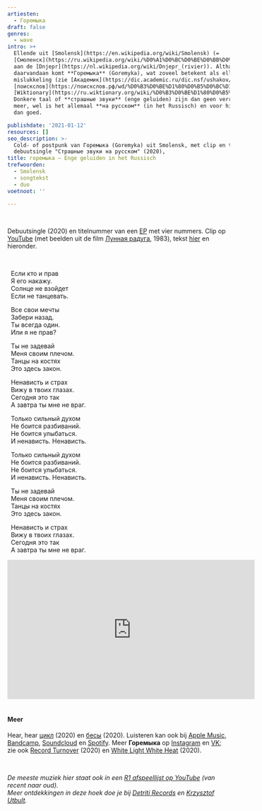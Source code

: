```yaml
---
artiesten:
  - Горемыка
draft: false
genres:
  - wave
intro: >+
  Ellende uit [Smolensk](https://en.wikipedia.org/wiki/Smolensk) (=
  [Смоленск](https://ru.wikipedia.org/wiki/%D0%A1%D0%BC%D0%BE%D0%BB%D0%B5%D0%BD%D1%81%D0%BA))
  aan de [Dnjepr](https://nl.wikipedia.org/wiki/Dnjepr_(rivier)). Althans,
  daarvandaan komt **Горемыка** (Goremyka), wat zoveel betekent als ellende- of
  mislukkeling (zie [Академик](https://dic.academic.ru/dic.nsf/ushakov/781434),
  [поискслов](https://поискслов.рф/wd/%D0%B3%D0%BE%D1%80%D0%B5%D0%BC%D1%8B%D0%BA%D0%B0),
  [Wiktionary](https://ru.wiktionary.org/wiki/%D0%B3%D0%BE%D1%80%D0%B5%D0%BC%D1%8B%D0%BA%D0%B0#%D0%A1%D0%B8%D0%BD%D0%BE%D0%BD%D0%B8%D0%BC%D1%8B)).
  Donkere taal of **страшные звуки** (enge geluiden) zijn dan geen verrassing
  meer, wel is het allemaal **на русском** (in het Russisch) en voor hier is het
  dan goed.

publishdate: '2021-01-12'
resources: []
seo_description: >-
  Cold- of postpunk van Горемыка (Goremyka) uit Smolensk, met clip en tekst van
  debuutsingle "Страшные звуки на русском" (2020),
title: горемыка – Enge geluiden in het Russisch
trefwoorden:
  - Smolensk
  - songtekst
  - duo
voetnoot: ''

---
```



<br/>

Debuutsingle (2020) en titelnummer van een [EP](https://goremyka.bandcamp.com/album/-) met vier nummers. Clip op [YouTube](https://youtu.be/OdJJ7fD-mnI) (met beelden uit de film [Лунная радуга](https://youtu.be/5aK0KP27iqg), 1983), tekst [hier](https://teksty-pesenok.ru/rus-goremyka/tekst-pesni-strashnye-zvuki-na-russkom/6805425/) en hieronder.

<br/>

&nbsp;&nbsp;Если кто и прав<br/>
&nbsp;&nbsp;Я его накажу.<br/>
&nbsp;&nbsp;Солнце не взойдет<br/> 
&nbsp;&nbsp;Если не танцевать.<br/>

&nbsp;&nbsp;Все свои мечты<br/>
&nbsp;&nbsp;Забери назад.<br/>
&nbsp;&nbsp;Ты всегда один.<br/>
&nbsp;&nbsp;Или я не прав?<br/>

&nbsp;&nbsp;Ты не задевай<br/>
&nbsp;&nbsp;Меня своим плечом.<br/>
&nbsp;&nbsp;Танцы на костях<br/>
&nbsp;&nbsp;Это здесь закон.<br/>

&nbsp;&nbsp;Ненависть и страх<br/>
&nbsp;&nbsp;Вижу в твоих глазах.<br/>
&nbsp;&nbsp;Сегодня это так<br/>
&nbsp;&nbsp;А завтра ты мне не враг.<br/>

&nbsp;&nbsp;Только сильный духом<br/>
&nbsp;&nbsp;Не боится разбиваний.<br/>
&nbsp;&nbsp;Не боится улыбаться.<br/>
&nbsp;&nbsp;И ненависть. Ненависть.<br/>

&nbsp;&nbsp;Только сильный духом<br/>
&nbsp;&nbsp;Не боится разбиваний.<br/>
&nbsp;&nbsp;Не боится улыбаться.<br/>
&nbsp;&nbsp;И ненависть. Ненависть.<br/>

&nbsp;&nbsp;Ты не задевай <br/>
&nbsp;&nbsp;Меня своим плечом.<br/>
&nbsp;&nbsp;Танцы на костях<br/>
&nbsp;&nbsp;Это здесь закон.<br/>

&nbsp;&nbsp;Ненависть и страх <br/>
&nbsp;&nbsp;Вижу в твоих глазах.<br/> 
&nbsp;&nbsp;Сегодня это так <br/>
&nbsp;&nbsp;А завтра ты мне не враг.<br/>



<iframe width="560" height="315" src="https://www.youtube.com/embed/0ak5tExq4yE" frameborder="0" allow="accelerometer; autoplay; clipboard-write; encrypted-media; gyroscope; picture-in-picture" allowfullscreen></iframe>

<br/>
<br/>


#### Meer

Hear, hear [цикл](https://youtu.be/4B3uitNh8gM) (2020) en [бесы](https://youtu.be/CM5xrFWKi88) (2020). Luisteren kan ook bij [Apple Music](https://music.apple.com/us/artist/%D0%B3%D0%BE%D1%80%D0%B5%D0%BC%D1%8B%D0%BA%D0%B0/id1533576148), [Bandcamp](https://goremyka.bandcamp.com/), [Soundcloud](https://soundcloud.com/goremyka) en [Spotify](https://open.spotify.com/artist/60AHYFfjZWIAeMphnXIhUw?si=LjPbOPXGQ7GVEV-ctrRtTw). Meer **Горемыка** op [Instagram](https://www.instagram.com/goremyka666/) en [VK](https://vk.com/goremyka666); zie ook [Record Turnover](https://www.recordturnover.com/2020/12/15/goremyka/) (2020) en [White Light White Heat](https://whitelight-whiteheat.com/new-music/wl-wh-track-of-the-day-goremyka-demons/) (2020).


<br/>

*De meeste muziek hier staat ook in een [R1 afspeellijst op YouTube](https://www.youtube.com/playlist?list=PLeE-zqOrSLhxfIpK2vuUJNCKSzyVBi0yM) (van recent naar oud). <br/>
Meer ontdekkingen in deze hoek doe je bij [Detriti Records](https://detritirecords.bandcamp.com/) en [Krzysztof Utbult](https://www.youtube.com/channel/UCiapDtQFNXPhrDzbPLBpq8g/featured).*

